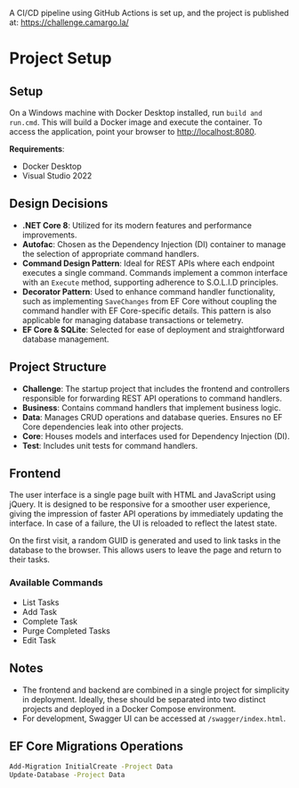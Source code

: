 
A CI/CD pipeline using GitHub Actions is set up, and the project is published at: https://challenge.camargo.la/

# Project Setup

## Setup

On a Windows machine with Docker Desktop installed, run `build and run.cmd`. This will build a Docker image and execute the container. To access the application, point your browser to [http://localhost:8080](http://localhost:8080).

**Requirements**:
- Docker Desktop
- Visual Studio 2022

## Design Decisions

- **.NET Core 8**: Utilized for its modern features and performance improvements.
- **Autofac**: Chosen as the Dependency Injection (DI) container to manage the selection of appropriate command handlers.
- **Command Design Pattern**: Ideal for REST APIs where each endpoint executes a single command. Commands implement a common interface with an `Execute` method, supporting adherence to S.O.L.I.D principles.
- **Decorator Pattern**: Used to enhance command handler functionality, such as implementing `SaveChanges` from EF Core without coupling the command handler with EF Core-specific details. This pattern is also applicable for managing database transactions or telemetry.
- **EF Core & SQLite**: Selected for ease of deployment and straightforward database management.

## Project Structure

- **Challenge**: The startup project that includes the frontend and controllers responsible for forwarding REST API operations to command handlers.
- **Business**: Contains command handlers that implement business logic.
- **Data**: Manages CRUD operations and database queries. Ensures no EF Core dependencies leak into other projects.
- **Core**: Houses models and interfaces used for Dependency Injection (DI).
- **Test**: Includes unit tests for command handlers.

## Frontend

The user interface is a single page built with HTML and JavaScript using jQuery. It is designed to be responsive for a smoother user experience, giving the impression of faster API operations by immediately updating the interface. In case of a failure, the UI is reloaded to reflect the latest state.

On the first visit, a random GUID is generated and used to link tasks in the database to the browser. This allows users to leave the page and return to their tasks.

### Available Commands

- List Tasks
- Add Task
- Complete Task
- Purge Completed Tasks
- Edit Task

## Notes

- The frontend and backend are combined in a single project for simplicity in deployment. Ideally, these should be separated into two distinct projects and deployed in a Docker Compose environment.
- For development, Swagger UI can be accessed at `/swagger/index.html`.

## EF Core Migrations Operations

```bash
Add-Migration InitialCreate -Project Data
Update-Database -Project Data

